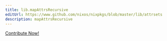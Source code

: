 ```yaml
---
title: lib.mapAttrsRecursive
editUrl: https://www.github.com/nixos/nixpkgs/blob/master/lib/attrsets.nix#L710C5
description: mapAttrsRecursive
---
```


<a href="https://www.github.com/nixos/nixpkgs/blob/master/lib/attrsets.nix#L710C5">Contribute Now!</a>
